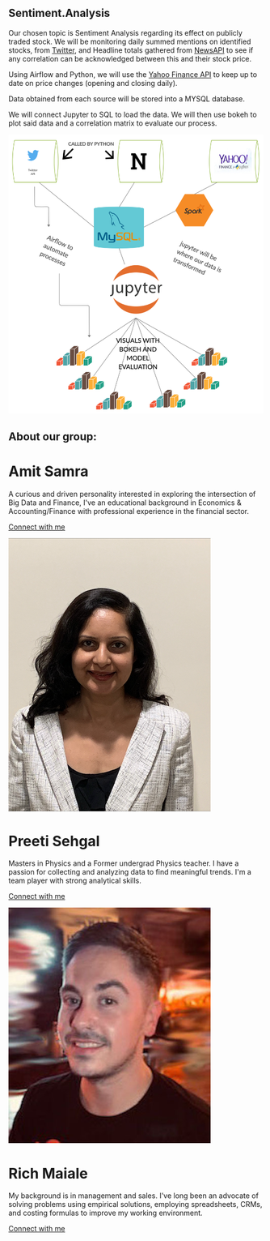 ## Sentiment.Analysis

Our chosen topic is Sentiment Analysis regarding its effect on publicly traded stock. We will be monitoring daily summed mentions on identified stocks, from [Twitter](https://developer.twitter.com/en/docs), and Headline totals gathered from [NewsAPI](https://newsapi.org/) to see if any correlation can be acknowledged between this and their stock price. 

Using Airflow and Python, we will use the [Yahoo Finance API](https://pypi.org/project/yfinance/) to keep up to date on price changes (opening and closing daily).

Data obtained from each source will be stored into a MYSQL database.

We will connect Jupyter to SQL to load the data. We will then use bokeh to plot said data and a correlation matrix to evaluate our process.

![](images/Sentiment_Analysis_Social_Media_Stock.png) 


## About our group:

# Amit Samra
  A curious and driven personality interested in exploring the intersection of Big Data and Finance, I've an educational background in Economics & Accounting/Finance with professional experience in the financial sector.
  
  [Connect with me](https://www.linkedin.com/in/amitsamra/)

![](images/p_sehgal.png) 
# Preeti Sehgal
  Masters in Physics and a Former undergrad Physics teacher. I have a passion for collecting and analyzing data to find meaningful trends. I'm a team player with strong analytical skills.

  [Connect with me](https://www.linkedin.com/in/preetisehgal18/)

![](images/r_maiale.jpg) 
# Rich Maiale
  My background is in management and sales.  I've long been an advocate of solving problems using empirical solutions, employing spreadsheets, CRMs, and costing formulas to improve my working environment.

  [Connect with me](https://www.linkedin.com/in/rich-maiale/) 

